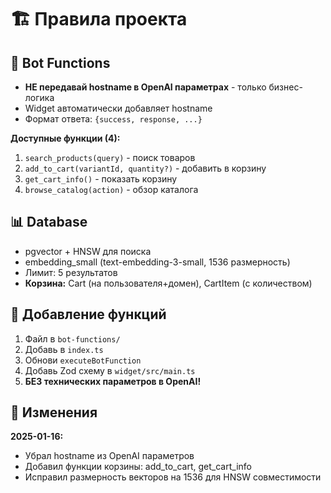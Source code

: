 # 🏗️ Правила проекта

## 🤖 Bot Functions
- **НЕ передавай hostname в OpenAI параметрах** - только бизнес-логика
- Widget автоматически добавляет hostname
- Формат ответа: `{success, response, ...}`

**Доступные функции (4):**
1. `search_products(query)` - поиск товаров
2. `add_to_cart(variantId, quantity?)` - добавить в корзину
3. `get_cart_info()` - показать корзину
4. `browse_catalog(action)` - обзор каталога

## 📊 Database  
- pgvector + HNSW для поиска
- embedding_small (text-embedding-3-small, 1536 размерность)
- Лимит: 5 результатов
- **Корзина:** Cart (на пользователя+домен), CartItem (с количеством)

## 🔄 Добавление функций
1. Файл в `bot-functions/`
2. Добавь в `index.ts` 
3. Обнови `executeBotFunction`
4. Добавь Zod схему в `widget/src/main.ts`
5. **БЕЗ технических параметров в OpenAI!**

## 📝 Изменения
**2025-01-16:** 
- Убрал hostname из OpenAI параметров
- Добавил функции корзины: add_to_cart, get_cart_info
- Исправил размерность векторов на 1536 для HNSW совместимости 